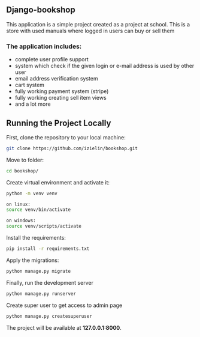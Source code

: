 ## Django-bookshop
This application is a simple project created as a project at school.
This is a store with used manuals where logged in users can buy or sell them

### The application includes:
* complete user profile support
* system which check if the given login or e-mail address is used by other user
* email address verification system
* cart system
* fully working payment system (stripe)
* fully working creating sell item views
* and a lot more

## Running the Project Locally

First, clone the repository to your local machine:
```bash
git clone https://github.com/izielin/bookshop.git
```

Move to folder:
```bash
cd bookshop/
```

Create virtual environment and activate it:
```bash
python -m venv venv

on linux:
source venv/bin/activate  

on windows:
source venv/scripts/activate
```

Install the requirements:
```bash
pip install -r requirements.txt
```

Apply the migrations:
```bash
python manage.py migrate
```

Finally, run the development server
```bash
python manage.py runserver
```

Create super user to get access to admin page
```bash
python manage.py createsuperuser
```

The project will be available at **127.0.0.1:8000**.

